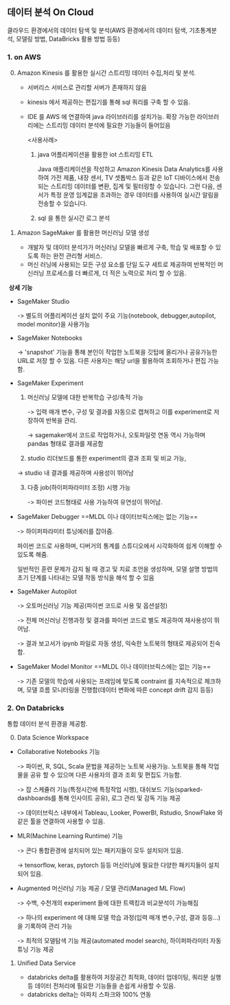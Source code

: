 ## 데이터 분석 On Cloud

클라우드 환경에서의 데이터 탐색 및 분석(AWS 환경에서의 데이터 탐색, 기초통계분석, 모델링 방법, DataBricks 활용 방법 등등)



### 1. on AWS

0. Amazon Kinesis 를 활용한 실시간 스트리밍 데이터 수집,처리 및 분석.

   - 서버리스 서비스로 관리할 서버가 존재하지 않음

   - kinesis 에서 제공하는 편집기를 통해 sql 쿼리를 구축 할 수 있음.

   - IDE 를 AWS 에 연결하여 java 라이브러리를 설치가능. 확장 가능한 라이브러리에는 스트리밍 데이터 분석에 필요한 기능들이 들어있음

     <사용사례>

     1. java 어플리케이션을 활용한 iot 스트리밍 ETL

        Java 애플리케이션을 작성하고 Amazon Kinesis Data Analytics를 사용하여 가전 제품, 내장 센서, TV 셋톱박스 등과 같은 IoT 디바이스에서 전송되는 스트리밍 데이터를 변환, 집계 및 필터링할 수 있습니다. 그런 다음, 센서가 특정 운영 임계값을 초과하는 경우 데이터를 사용하여 실시간 알림을 전송할 수 있습니다.

     2. sql 을 통한 실시간 로그 분석

        

1. Amazon SageMaker 를 활용한 머신러닝 모델 생성

   - 개발자 및 데이터 분석가가 머신러닝 모델을 빠르게 구축, 학습 및 배포할 수 있도록 하는 완전 관리형 서비스.
   - 머신 러닝에 사용되는 모든 구성 요소를 단일 도구 세트로 제공하여 반복적인 머신러닝 프로세스를 더 빠르게, 더 적은 노력으로 처리 할 수 있음.



​	**상세 기능**

 - SageMaker Studio

   -> 별도의 어플리케이션 설치 없이 주요 기능(notebook, debugger,autopilot, model monitor)을 사용가능

 - SageMaker Notebooks

   -> 'snapshot' 기능을 통해 본인이 작업한 노트북을 깃텁에 올리거나 공유가능한  URL로 저장 할 수 있음.  다른 사용자는 해당 url을 활용하여 조회하거나 편집 가능함.

- SageMaker Experiment

  1. 머신러닝 모델에 대한 반복학습 구성/축적 가능

     -> 입력 매개 변수, 구성 및 결과를 자동으로 캡쳐하고 이를 experiment로 저장하여 반복을 관리.

     -> sagemaker에서 코드로 작업하거나, 오토파일럿 연동 역시 가능하며 pandas 형태로 결과를 제공함

  2.  studio 리더보드를 통한 experiment의 결과 조회 및 비교 가능, 

     -> studio 내 결과를 제공하며 사용성이 뛰어남

  3. 다중 job(하이퍼파라미터 조정)  시행 가능

     -> 파이썬 코드형태로 사용 가능하여 유연성이 뛰어남.

- SageMaker Debugger  ==MLDL 이나 데이터브릭스에는 없는 기능==

  -> 하이퍼파라미터 튜닝에러를 잡아줌.

  파이썬 코드로 사용하며, 디버거의 통계를 스튜디오에서 시각화하여 쉽게 이해할 수 있도록 해줌. 

  일반적인 훈련 문제가 감지 될 때 경고 및 치료 조언을 생성하며, 모델 설명 방법의 초기 단계를 나타내는 모델 작동 방식을 해석 할 수 있음

- SageMaker Autopilot

  -> 오토머신러닝 기능 제공(파이썬 코드로 사용 및 옵션설정)

  -> 전체 머신러닝 진행과정 및 결과를 파이썬 코드로 별도 제공하여 재사용성이 뛰어남.

  -> 결과 보고서가 ipynb 파일로 자동 생성, 익숙한 노트북의 형태로 제공되어 친숙함.

- SageMaker Model Monitor ==MLDL 이나 데이터브릭스에는 없는 기능==

  -> 기존 모델의 학습에 사용되는 프레임에 맞도록 contraint 를 지속적으로 체크하며, 모델 흐름 모니터링을 진행함(데이터 변화에 따른 concept drift 감지 등등)

  

### 2. On Databricks

통합 데이터 분석 환경을 제공함.

0.  Data Science Workspace

   - Collaborative Notebooks 기능

     -> 파이썬, R, SQL, Scala 문법을 제공하는 노트북 사용가능. 노트북을 통해 작업물을 공유 할 수 있으며  다른 사용자의 결과 조회 및 편집도 가능함.

     -> 잡 스케쥴러 기능(특정시간에 특정작업 시행), 대쉬보드 기능(sparked-dashboards를 통해 인사이트 공유), 로그 관리 및 감독 기능 제공

     -> 데이터브릭스 내부에서 Tableau, Looker, PowerBI, Rstudio, SnowFlake 와 같은 툴을 연결하여 사용할 수 있음.

   - MLR(Machine Learning Runtime) 기능 

     -> 콘다 통합환경에 설치되어 있는 패키지들이 모두 설치되어 있음.

     -> tensorflow, keras, pytorch 등등 머신러닝에 필요한 다양한 패키지들이 설치되어 있음.

   - Augmented 머신러닝 기능 제공 / 모델 관리(Managed ML Flow)

     -> 수백, 수천개의 experiment 들에 대한 트랙킹과 비교분석이 가능해짐

     -> 하나의 experiment 에 대해 모델 학습 과정(입력 매개 변수,구성, 결과 등등...)을 기록하여 관리 가능

     -> 최적의 모델탐색 기능 제공(automated model search), 하이퍼파라미터 자동튜닝 기능 제공

     

1. Unified Data Service

   - databricks delta를 활용하여 저장공간 최적화, 데이터 업데이팅, 쿼리문 실행 등 데이터 전처리에 필요한 기능들을 손쉽게 사용할 수 있음.
   - databricks delta는 아파치 스파크와 100% 연동





